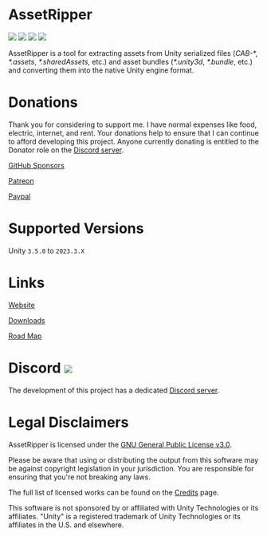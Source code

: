 # AssetRipper

[![](https://img.shields.io/github/downloads/AssetRipper/AssetRipper/total.svg)](https://github.com/AssetRipper/AssetRipper/releases)
[![](https://img.shields.io/github/downloads/AssetRipper/AssetRipper/latest/total.svg)](https://github.com/AssetRipper/AssetRipper/releases/latest)
[![](https://img.shields.io/github/v/release/AssetRipper/AssetRipper)](https://github.com/AssetRipper/AssetRipper/releases/latest)
[![](https://weblate.samboy.dev/widgets/assetripper/-/gui/svg-badge.svg)](http://weblate.samboy.dev/engage/assetripper/)

AssetRipper is a tool for extracting assets from Unity serialized files (*CAB-*\*, *\*.assets*, *\*.sharedAssets*, etc.) and asset bundles (*\*.unity3d*, *\*.bundle*, etc.) and converting them into the native Unity engine format.

# Donations

Thank you for considering to support me. I have normal expenses like food, electric, internet, and rent. Your donations help to ensure that I can continue to afford developing this project. Anyone currently donating is entitled to the Donator role on the [Discord server](https://discord.gg/XqXa53W2Yh).

[GitHub Sponsors](https://github.com/sponsors/ds5678)

[Patreon](https://www.patreon.com/ds5678)

[Paypal](https://paypal.me/ds5678)

# Supported Versions

Unity `3.5.0` to `2023.3.X`

# Links

[Website](https://assetripper.github.io/AssetRipper/)

[Downloads](https://assetripper.github.io/AssetRipper/articles/Downloads.html)

[Road Map](https://assetripper.github.io/AssetRipper/articles/RoadMap.html)

# Discord [![](https://img.shields.io/discord/867514400701153281?color=blue&label=AssetRipper)](https://discord.gg/XqXa53W2Yh)

The development of this project has a dedicated [Discord server](https://discord.gg/XqXa53W2Yh).

# Legal Disclaimers

AssetRipper is licensed under the [GNU General Public License v3.0](License.md).

Please be aware that using or distributing the output from this software may be against copyright legislation in your jurisdiction. You are responsible for ensuring that you're not breaking any laws.

The full list of licensed works can be found on the [Credits](https://assetripper.github.io/AssetRipper/articles/Credits.html) page.

This software is not sponsored by or affiliated with Unity Technologies or its affiliates. "Unity" is a registered trademark of Unity Technologies or its affiliates in the U.S. and elsewhere.
